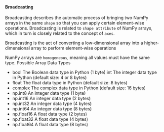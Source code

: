 #### Broadcasting
Broadcasting describes the automatic process of bringing two NumPy arrays in the same `shape` so that you can apply certain element-wise operations. 
Broadcasting is related to `shape attribute` of NumPy arrays, which in turn is closely related to the concept of `axes`.

Broadcasting is the act of converting a low-dimensional array into a higher-dimensional array to perform element-wise operations

NumPy arrays are `homogeneous`, meaning all values must have the same type. 
Possible Array Data Types
- bool The Boolean data type in Python (1 byte) 
int The integer data type in Python (default size: 4 or 8 bytes) 
- float The float data type in Python (default size: 8 bytes) 
- complex The complex data type in Python (default size: 16 bytes)
- np.int8 An integer data type (1 byte)
- np.int16 An integer data type (2 bytes)
- np.int32 An integer data type (4 bytes)
- np.int64 An integer data type (8 bytes)
- np.float16 A float data type (2 bytes)
- np.float32 A float data type (4 bytes)
- np.float64 A float data type (8 bytes)

